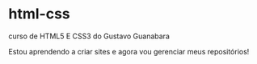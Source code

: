# html-css
 curso de HTML5 E CSS3 do Gustavo Guanabara

 Estou aprendendo a criar sites e agora vou gerenciar meus repositórios!
